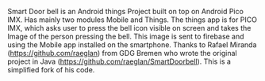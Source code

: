 Smart Door bell is an Android things Project built on top on Android Pico IMX. Has mainly two modules Mobile and Things. The things app is for PICO IMX, which asks user to press the bell icon visible on screen and takes the Image of the person pressing the bell. This image is sent to firebase and using the Mobile app installed on the smartphone.
Thanks to Rafael Miranda (https://github.com/raeglan) from GDG Bremen who wrote the original project in Java (https://github.com/raeglan/SmartDoorbell). This is a simplified fork of his code.
